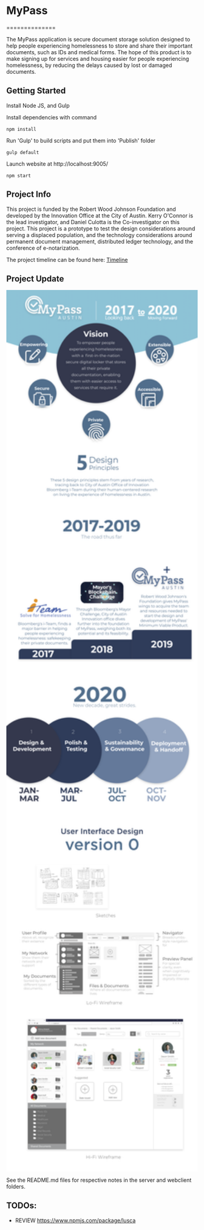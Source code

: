 # MyPass
==============


The MyPass application is secure document storage solution designed to help people experiencing homelessness to store and share their important documents, such as IDs and medical forms.  The hope of this product is to make signing up for services and housing easier for people experiencing homelessness, by reducing the delays caused by lost or damaged documents.

## Getting Started

Install Node JS, and Gulp

Install dependencies with command 
```
npm install
```

Run 'Gulp' to build scripts and put them into 'Publish' folder
```
gulp default
```
  
Launch website at http://localhost:9005/
  ```
  npm start
  ```
  

## Project Info

This project is funded by the Robert Wood Johnson Foundation and developed by the Innovation Office at the City of Austin.  Kerry O'Connor is the lead investigator, and Daniel Culotta is the Co-investigator on this project.  This project is a prototype to test the design considerations around serving a displaced population, and the technology considerations around permanent document management, distributed ledger technology, and the conference of e-notarization. 

The project timeline can be found here: [Timeline](https://docs.google.com/spreadsheets/d/1kMICJU_4RQoiki9yyuenM59W-u7ECp5vaF7qTbelfvQ/edit?usp=sharing)

## Project Update

<img src="/docs/MyPassOverview2020.png" align="middle" width="700" >

See the README.md files for respective notes in the server and webclient folders.


TODOs:
-------
- REVIEW https://www.npmjs.com/package/lusca

